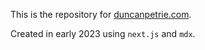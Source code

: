 This is the repository for [duncanpetrie.com](duncanpetrie.com).

Created in early 2023 using `next.js` and `mdx`.